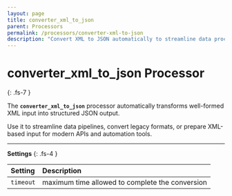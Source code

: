 ```yaml
---
layout: page
title: converter_xml_to_json
parent: Processors
permalink: /processors/converter-xml-to-json
description: "Convert XML to JSON automatically to streamline data processing and system integration."
---
```


# converter_xml_to_json Processor
{: .fs-7 }

The **`converter_xml_to_json`** processor automatically transforms well-formed XML input into structured JSON output.  

Use it to streamline data pipelines, convert legacy formats, or prepare XML-based input for modern APIs and automation tools.

---

**Settings**
{: .fs-4 }


| **Setting**                   | **Description**           |
|:------------------------------|:--------------------------|
| `timeout`                     | maximum time allowed to complete the conversion |

